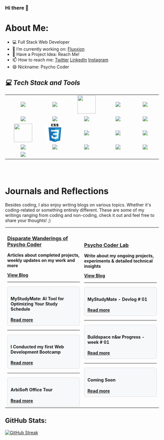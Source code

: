 ### Hi there 👋


# About Me:
- 💻 Full Stack Web Developer
- 🔭 I’m currently working on: [Fluxxion](https://fluxxion.dev/)
- 💬 Have a Project Idea: Reach Me!
- 📫 How to reach me: [Twitter](https://www.twitter.com/ItsPsychoCoder/) [LinkedIn](https://www.linkedin.com/in/hussnain-ahmad/) [Instagram](https://www.instagram.com/phobic.psycho/)
- 😄 Nickname: Psycho Coder
<!-- - 🌱 I’m currently learning: Next JS -->

<h2><i>💻 Tech Stack and Tools</i></h2>

<table width="100">
<tr>
    <td align='center' width="190">
        <img src="https://github.com/abranhe/programming-languages-logos/blob/master/src/javascript/javascript.svg" width="60">
    </td>
    <td align='center' width="190">
        <img src="https://www.vectorlogo.zone/logos/typescriptlang/typescriptlang-icon.svg">
    </td>
    <td align='center' width="190">
        <img src="https://static.vecteezy.com/system/resources/previews/012/697/295/non_2x/3d-python-programming-language-logo-free-png.png"  width="60" height="60">
    </td>
     <td align='center' width="190">
        <img src="https://git-scm.com/images/logos/1color-darkbg@2x.png" width="100">
    </td>
    <td align='center' width="190">
        <img src="https://upload.wikimedia.org/wikipedia/commons/thumb/a/a7/React-icon.svg/800px-React-icon.svg.png" height="80">
    </td>
</tr>
<tr>
    <td align='center'>
        <img src="https://upload.wikimedia.org/wikipedia/commons/thumb/8/8e/Nextjs-logo.svg/1920px-Nextjs-logo.svg.png" height="30">
    </td>
    <td align='center'>
        <img src="https://www.vectorlogo.zone/logos/nodejs/nodejs-ar21.svg">
    </td>
    <td align='center'>
        <img src="https://upload.wikimedia.org/wikipedia/commons/6/64/Expressjs.png">
    </td>
    <td align='center'>
        <img src="https://www.skillfinder.com.au/media/wysiwyg/mongodb-logo-skill-finder.png">
    </td>
    <td align='center'>
        <img src="https://www.vectorlogo.zone/logos/firebase/firebase-ar21.svg">
    </td>
</tr>
<tr>
    <td align='center'>
        <img src="https://upload.wikimedia.org/wikipedia/commons/thumb/3/38/HTML5_Badge.svg/600px-HTML5_Badge.svg.png" height="60" width="60">
    </td>
    <td align='center'>
        <img src="https://raw.githubusercontent.com/devicons/devicon/0d6c64dbbf311879f7d563bfc3ccf559f9ed111c/icons/css3/css3-original-wordmark.svg" width="60" height="60">
    </td>
    <td align='center'>
        <img src="https://download.logo.wine/logo/Microsoft_Azure/Microsoft_Azure-Logo.wine.png">
    </td>
    <td align='center'>
        <img src="https://upload.wikimedia.org/wikipedia/commons/thumb/9/9a/Visual_Studio_Code_1.35_icon.svg/2048px-Visual_Studio_Code_1.35_icon.svg.png" width="60">
    </td>
    <td align='center'>
        <img src="https://seeklogo.com/images/J/jupyter-logo-A91705F539-seeklogo.com.png" height="80">
    </td>
</tr>
<tr>
    <td align='center'>
        <img src="https://download.logo.wine/logo/PostgreSQL/PostgreSQL-Logo.wine.png">
    </td>
    <td align='center'>
        <img src="https://download.logo.wine/logo/MySQL/MySQL-Logo.wine.png" >
    </td>
    <td align='center'>
        <img src="https://download.logo.wine/logo/Redis/Redis-Logo.wine.png">
    </td>
    <td align='center'>
        <img src="https://www.djangoproject.com/m/img/logos/django-logo-negative.png">
    </td>
     <td align='center'>
        <img src="https://buttercms.com/static/images/tech_banners/Flask.png" >
    </td>
</tr>
<tr>
    <td align='center'>
        <img height="60" src="https://img.icons8.com/ios_filled/200/FFFFFF/unity.png">
    </td>
   
</tr>

    
</table>

<br />
<br />

# Journals and Reflections
Besides coding, I also enjoy writing blogs on various topics. Whether it's coding-related or something entirely different. These are some of my writings ranging from coding and non-coding, check it out and feel free to share your thoughts! ;)

<table>
  <tr>
    <td width="50%">
      <h3><a href="#">Disparate Wanderings of Psycho Coder</a></h3>
      <p><strong>Articles about completed projects, weekly updates on my work and more</p>
        <a href="https://psychocoder.hashnode.dev/" target="_blank">View Blog</a>
        <hr/>
        <div style="background-color: #f6f8fa; border: 1px solid #ddd; padding: 10px; border-radius: 5px; margin-bottom: 10px;">
        <h4>MyStudyMate: AI Tool for Optimizing Your Study Schedule</h4>
        <a href="https://psychocoder.hashnode.dev/mystudymate-ai-tool-for-optimizing-your-study-schedule">Read more</a>
      </div>
         <hr/>
      <div style="background-color: #f6f8fa; border: 1px solid #ddd; padding: 10px; border-radius: 5px; margin-bottom: 10px;">
        <h4>I Conducted my first Web Development Bootcamp</h4>
        <a target="_blank" href="https://psychocoder.hashnode.dev/i-conducted-my-first-web-development-bootcamp">Read more</a>
      </div>
        <hr/>
      <div style="background-color: #f6f8fa; border: 1px solid #ddd; padding: 10px; border-radius: 5px;">
        <h4>ArbiSoft Office Tour</h4>
        <a href="https://psychocoder.hashnode.dev/arbisoft-office-tour">Read more</a>
      </div>
    </td>
    <td width="50%">
        <h3><a href="#">Psycho Coder Lab</a></h3>
      <p><strong>Write about my ongoing projects, experiments & detailed technical insights</p>
        <a href="https://psychocoderlab.substack.com/" target="_blank">View Blog</a>
           <hr/>
      <div style="background-color: #f6f8fa; border: 1px solid #ddd; padding: 10px; border-radius: 5px; margin-bottom: 10px;">
        <h4>MyStudyMate - Devlog # 01</h4>
        <a href="https://psychocoderlab.substack.com/p/mystudymate-devlog-01">Read more</a>
      </div>
        <hr/>
      <div style="background-color: #f6f8fa; border: 1px solid #ddd; padding: 10px; border-radius: 5px; margin-bottom: 10px;">
        <h4>Buildspace n&w Progress - week # 01</h4>
        <a href="https://psychocoderlab.substack.com/p/buildspace-n-and-w-progress-week">Read more</a>
      </div>
          <hr/>
          <div style="background-color: #f6f8fa; border: 1px solid #ddd; padding: 10px; border-radius: 5px; margin-bottom: 10px;">
        <h4>Coming Soon</h4>
        <a href="https://psychocoderlab.substack.com/p/coming-soon">Read more</a>
      </div>
    </td>
  </tr>
</table>



## GitHub Stats:

[![GitHub Streak](https://streak-stats.demolab.com?user=ItsPsychoCoder&theme=dark&hide_total_contributions=true)](https://git.io/streak-stats)
